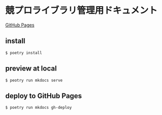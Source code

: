 # 競プロライブラリ管理用ドキュメント

[GitHub Pages](https://plan88.github.io/kyopro-library/)

## install
```shell
$ poetry install
```

## preview at local
```shell
$ peotry run mkdocs serve
```

## deploy to GitHub Pages
```shell
$ poetry run mkdocs gh-deploy
```
